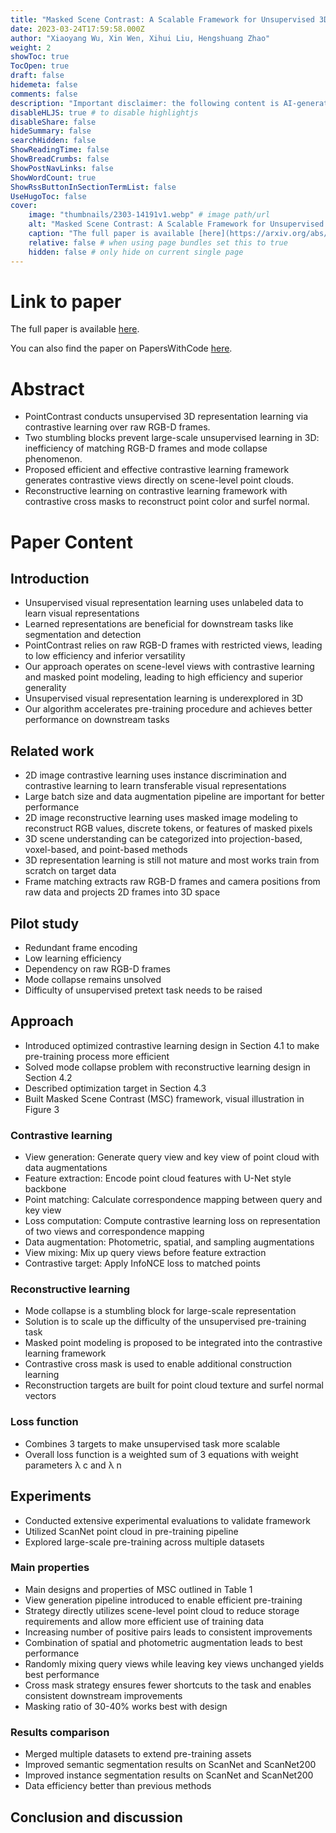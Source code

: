 ```yaml
---
title: "Masked Scene Contrast: A Scalable Framework for Unsupervised 3D Representation Learning"
date: 2023-03-24T17:59:58.000Z
author: "Xiaoyang Wu, Xin Wen, Xihui Liu, Hengshuang Zhao"
weight: 2
showToc: true
TocOpen: true
draft: false
hidemeta: false
comments: false
description: "Important disclaimer: the following content is AI-generated, please make sure to fact check the presented information by reading the full paper."
disableHLJS: true # to disable highlightjs
disableShare: false
hideSummary: false
searchHidden: false
ShowReadingTime: false
ShowBreadCrumbs: false
ShowPostNavLinks: false
ShowWordCount: true
ShowRssButtonInSectionTermList: false
UseHugoToc: false
cover:
    image: "thumbnails/2303-14191v1.webp" # image path/url
    alt: "Masked Scene Contrast: A Scalable Framework for Unsupervised 3D Representation Learning" # alt text
    caption: "The full paper is available [here](https://arxiv.org/abs/2303.14191)." # display caption under cover
    relative: false # when using page bundles set this to true
    hidden: false # only hide on current single page
---
```


# Link to paper
The full paper is available [here](https://arxiv.org/abs/2303.14191).

You can also find the paper on PapersWithCode [here](https://paperswithcode.com/paper/masked-scene-contrast-a-scalable-framework).

# Abstract
- PointContrast conducts unsupervised 3D representation learning via contrastive learning over raw RGB-D frames.
- Two stumbling blocks prevent large-scale unsupervised learning in 3D: inefficiency of matching RGB-D frames and mode collapse phenomenon.
- Proposed efficient and effective contrastive learning framework generates contrastive views directly on scene-level point clouds.
- Reconstructive learning on contrastive learning framework with contrastive cross masks to reconstruct point color and surfel normal.

# Paper Content

## Introduction
- Unsupervised visual representation learning uses unlabeled data to learn visual representations
- Learned representations are beneficial for downstream tasks like segmentation and detection
- PointContrast relies on raw RGB-D frames with restricted views, leading to low efficiency and inferior versatility
- Our approach operates on scene-level views with contrastive learning and masked point modeling, leading to high efficiency and superior generality
- Unsupervised visual representation learning is underexplored in 3D
- Our algorithm accelerates pre-training procedure and achieves better performance on downstream tasks

## Related work
- 2D image contrastive learning uses instance discrimination and contrastive learning to learn transferable visual representations
- Large batch size and data augmentation pipeline are important for better performance
- 2D image reconstructive learning uses masked image modeling to reconstruct RGB values, discrete tokens, or features of masked pixels
- 3D scene understanding can be categorized into projection-based, voxel-based, and point-based methods
- 3D representation learning is still not mature and most works train from scratch on target data
- Frame matching extracts raw RGB-D frames and camera positions from raw data and projects 2D frames into 3D space

## Pilot study
- Redundant frame encoding
- Low learning efficiency
- Dependency on raw RGB-D frames
- Mode collapse remains unsolved
- Difficulty of unsupervised pretext task needs to be raised

## Approach
- Introduced optimized contrastive learning design in Section 4.1 to make pre-training process more efficient
- Solved mode collapse problem with reconstructive learning design in Section 4.2
- Described optimization target in Section 4.3
- Built Masked Scene Contrast (MSC) framework, visual illustration in Figure 3

### Contrastive learning
- View generation: Generate query view and key view of point cloud with data augmentations
- Feature extraction: Encode point cloud features with U-Net style backbone
- Point matching: Calculate correspondence mapping between query and key view
- Loss computation: Compute contrastive learning loss on representation of two views and correspondence mapping
- Data augmentation: Photometric, spatial, and sampling augmentations
- View mixing: Mix up query views before feature extraction
- Contrastive target: Apply InfoNCE loss to matched points

### Reconstructive learning
- Mode collapse is a stumbling block for large-scale representation
- Solution is to scale up the difficulty of the unsupervised pre-training task
- Masked point modeling is proposed to be integrated into the contrastive learning framework
- Contrastive cross mask is used to enable additional construction learning
- Reconstruction targets are built for point cloud texture and surfel normal vectors

### Loss function
- Combines 3 targets to make unsupervised task more scalable
- Overall loss function is a weighted sum of 3 equations with weight parameters λ c and λ n

## Experiments
- Conducted extensive experimental evaluations to validate framework
- Utilized ScanNet point cloud in pre-training pipeline
- Explored large-scale pre-training across multiple datasets

### Main properties
- Main designs and properties of MSC outlined in Table 1
- View generation pipeline introduced to enable efficient pre-training
- Strategy directly utilizes scene-level point cloud to reduce storage requirements and allow more efficient use of training data
- Increasing number of positive pairs leads to consistent improvements
- Combination of spatial and photometric augmentation leads to best performance
- Randomly mixing query views while leaving key views unchanged yields best performance
- Cross mask strategy ensures fewer shortcuts to the task and enables consistent downstream improvements
- Masking ratio of 30-40% works best with design

### Results comparison
- Merged multiple datasets to extend pre-training assets
- Improved semantic segmentation results on ScanNet and ScanNet200
- Improved instance segmentation results on ScanNet and ScanNet200
- Data efficiency better than previous methods

## Conclusion and discussion
